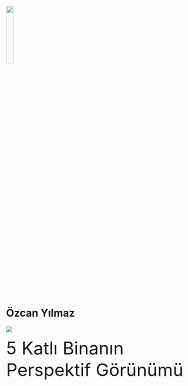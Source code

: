 <img src="https://abl.gtu.edu.tr/html/mobil/gtu_logo_tr_500.png" width="20%">

# Özcan Yılmaz 

<img src="https://i.ibb.co/gyDzHBz/001.png">

<font size="12">  5 Katlı Binanın Perspektif Görünümü 
